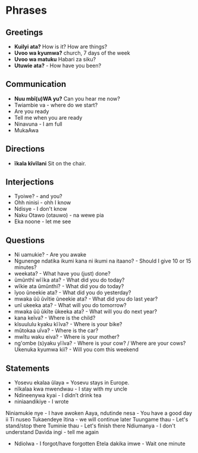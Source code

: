 # Phrases

## Greetings
- **Kuilyi ata?** How is it? How are things? 
- **Uvoo wa kyumwa?** church, 7 days of the week
- **Uvoo wa matuku** Habari za siku?
- **Utuwie ata?** - How have you been?

## Communication
- **Nuu mbĩ(u)WA yu?** Can you hear me now?
- Twiambie va - where do we start?
- Are you ready
- Tell me when you are ready
- Ninavuna - I am full
- MukaAwa


## Directions
- **ĩkala kĩvĩlani** Sit on the chair.

## Interjections
- Tyoiwe? - and you?
- Ohh ninisi - ohh I know
- Ndisye - I don't know
- Naku Otawo (otauwo) - na wewe pia
- Eka noone - let me see

## Questions
- Ni uamukie? - Are you awake
- Ngunenge ndatika ikumi kana ni ikumi na itaano? - Should I give 10 or 15 minutes?
- weekata? - What have you (just) done?
- ũmũnthĩ wĩĩka ata? - What did you do today?
- wĩkie ata ũmũnthi? - What did you do today?
- ĩyoo ũneekie ata? - What did you do yesterday?
- mwaka ũũ ũvĩtie ũneekie ata? - What did you do last year?
- unĩ ukeeka ata? - What will you do tomorrow?
- mwaka ũũ ũkĩte ũkeeka ata? - What will you do next year?
- kana keĩva? - Where is the child?
- kĩsuululu kyaku kĩĩva? - Where is your bike?
- mũtokaa uĩva? - Where is the car?
- mwĩtu waku eiva? - Where is your mother?
- ng'ombe (s)yaku yĩĩva? - Where is your cow? / Where are your cows?
Ukenuka kyumwa kii? - Will you com this weekend

## Statements
- Yosevu ekalaa ũlaya = Yosevu stays in Europe.
- nĩkalaa kwa mwendwau - I stay with my uncle
- Ndineenywa kyai - I didn’t drink tea
- niniaandikiye - I wrote

Niniamukie nye - I have awoken
Aaya, ndutinde nesa - You have a good day
ii Ti nuseo
Tukaendeye ĩtina - we will continue later
Tuungame thau - Let's stand/stop there
Tuminie thau - Let's finish there
Ndiumanya - I don't understand
Davida ingi - tell me again
 - Ndiolwa - I forgot/have forgotten
Etela dakika imwe - Wait one minute



